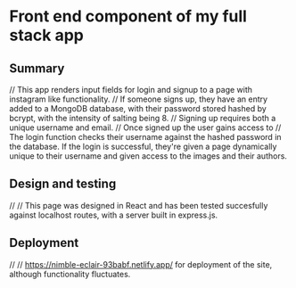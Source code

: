 # Front end component of my full stack app

## Summary

// This app renders input fields for login and signup to a page with instagram like functionality.
// If someone signs up, they have an entry added to a MongoDB database, with their password stored hashed by bcrypt, with the intensity of salting being 8.
// Signing up requires both a unique username and email.
// Once signed up the user gains access to 
// The login function checks their username against the hashed password in the database. If the login is successful, they're given a page dynamically unique to their username and given access to the images and their authors. 

## Design and testing
//
// This page was designed in React and has been tested succesfully against localhost routes, with a server built in express.js. 

## Deployment
//
// https://nimble-eclair-93babf.netlify.app/ for deployment of the site, although functionality fluctuates.
